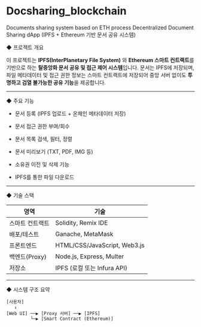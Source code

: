 # Docsharing_blockchain
Documents sharing system based on ETH process
Decentralized Document Sharing dApp (IPFS + Ethereum 기반 문서 공유 시스템)

◆ 프로젝트 개요

이 프로젝트는 **IPFS(InterPlanetary File System)** 와 **Ethereum 스마트 컨트랙트**를 기반으로 하는 **탈중앙화 문서 공유 및 접근 제어 시스템**입니다. 문서는 IPFS에 저장되며, 파일 메타데이터 및 접근 권한 정보는 스마트 컨트랙트에 저장되어 중앙 서버 없이도 **투명하고 검열 불가능한 공유 기능**을 제공합니다.

---

◆ 주요 기능

- 문서 등록 (IPFS 업로드 + 온체인 메타데이터 저장)

- 문서 접근 권한 부여/회수

- 문서 목록 검색, 필터, 정렬

- 문서 미리보기 (TXT, PDF, IMG 등)

- 소유권 이전 및 삭제 기능

- IPFS를 통한 파일 다운로드

---

◆ 기술 스택

| 영역            | 기술                         |
|-----------------|------------------------------|
| 스마트 컨트랙트 | Solidity, Remix IDE          |
| 배포/테스트     | Ganache, MetaMask            |
| 프론트엔드      | HTML/CSS/JavaScript, Web3.js |
| 백엔드(Proxy)   | Node.js, Express, Multer     |
| 저장소          | IPFS (로컬 또는 Infura API)  |

---

◆ 시스템 구조 요약

```text
[사용자]
   ↓
[Web UI] ──▶ [Proxy 서버] ──▶ [IPFS]
         └─▶ [Smart Contract (Ethereum)]

